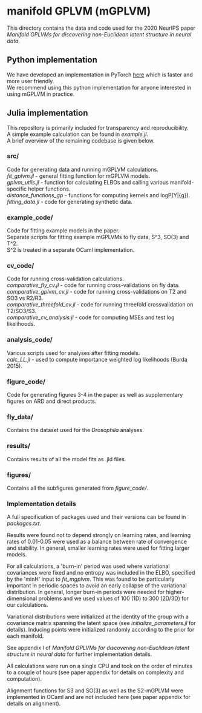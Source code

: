 # manifold GPLVM (mGPLVM)

This directory contains the data and code used for the 2020 NeurIPS paper _Manifold GPLVMs for discovering non-Euclidean latent structure in neural data_.

## Python implementation

We have developed an implementation in PyTorch [here](https://github.com/tachukao/mgplvm-pytorch) which is faster and more user friendly.\
We recommend using this python implementation for anyone interested in using mGPLVM in practice.

## Julia implementation

This repository is primarily included for transparency and reproducibility.\
A simple example calculation can be found in _example.jl_.\
A brief overview of the remaining codebase is given below.

### src/

Code for generating data and running mGPLVM calculations.\
_fit_gplvm.jl_ - general fitting function for mGPLVM models.\
_gplvm_utils.jl_ - function for calculating ELBOs and calling various manifold-specific helper functions.\
_distance_functions_gp_ - functions for computing kernels and logP(Y|{g}).\
_fitting_data.jl_ - code for generating synthetic data.

### example_code/

Code for fitting example models in the paper.\
Separate scripts for fitting example mGPLVMs to fly data, S^3, SO(3) and T^2.\
S^2 is treated in a separate OCaml implementation.

### cv_code/

Code for running cross-validation calculations.\
_comparative_fly_cv.jl_ - code for running cross-validations on fly data.\
_comparative_gplvm_cv.jl_ - code for running cross-validations on T2 and SO3 vs R2/R3.\
_comparative_threefold_cv.jl_ - code for running threefold crossvalidation on T2/SO3/S3.\
_comparative_cv_analysis.jl_ - code for computing MSEs and test log likelihoods.

### analysis_code/

Various scripts used for analyses after fitting models.\
_calc_LL.jl_ - used to compute importance weighted log likelihoods (Burda 2015).

### figure_code/

Code for generating figures 3-4 in the paper as well as supplementary figures on ARD and direct products.

### fly_data/

Contains the dataset used for the _Drosophila_ analyses.

### results/

Contains results of all the model fits as .jld files.

### figures/

Contains all the subfigures generated from _figure_code/_.

### Implementation details

A full specification of packages used and their versions can be found in _packages.txt_.

Results were found not to depend strongly on learning rates, and learning rates of 0.01-0.05 were used as a balance between rate of convergence and stability. In general, smaller learning rates were used for fitting larger models.

For all calculations, a 'burn-in' period was used where variational covariances were fixed and no entropy was included in the ELBO, specified by the 'minH' input to _fit_mgplvm_. This was found to be particularly important in periodic spaces to avoid an early collapse of the variational distribution. In general, longer burn-in periods were needed for higher-dimensional problems and we used values of 100 (1D) to 300 (2D/3D) for our calculations.

Variational distributions were initialized at the identity of the group with a covariance matrix spanning the latent space (see _initialize_parameters.jl_ for details). Inducing points were initialized randomly according to the prior for each manifold.

See appendix I of _Manifold GPLVMs for discovering non-Euclidean latent structure in neural data_ for further implementation details.

All calculations were run on a single CPU and took on the order of minutes to a couple of hours (see paper appendix for details on complexity and computation).

Alignment functions for S3 and SO(3) as well as the S2-mGPLVM were implemented in OCaml and are not included here (see paper appendix for details on alignment).
